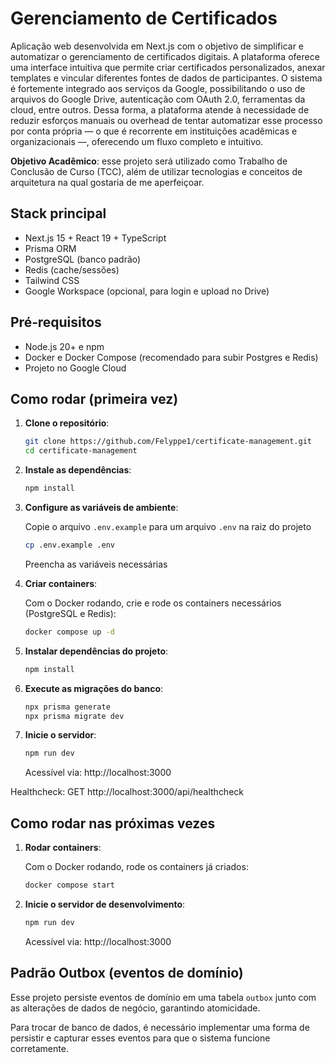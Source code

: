 # Gerenciamento de Certificados

Aplicação web desenvolvida em Next.js com o objetivo de simplificar e automatizar o gerenciamento de certificados digitais. A plataforma oferece uma interface intuitiva que permite criar certificados personalizados, anexar templates e vincular diferentes fontes de dados de participantes.
O sistema é fortemente integrado aos serviços da Google, possibilitando o uso de arquivos do Google Drive, autenticação com OAuth 2.0, ferramentas da cloud, entre outros.
Dessa forma, a plataforma atende à necessidade de reduzir esforços manuais ou overhead de tentar automatizar esse processo por conta própria — o que é recorrente em instituições acadêmicas e organizacionais —, oferecendo um fluxo completo e intuitivo.

**Objetivo Acadêmico**: esse projeto será utilizado como Trabalho de Conclusão de Curso (TCC), além de utilizar tecnologias e conceitos de arquitetura na qual gostaria de me aperfeiçoar.

## Stack principal
- Next.js 15 + React 19 + TypeScript
- Prisma ORM
- PostgreSQL (banco padrão)
- Redis (cache/sessões)
- Tailwind CSS
- Google Workspace (opcional, para login e upload no Drive)

## Pré‑requisitos
- Node.js 20+ e npm
- Docker e Docker Compose (recomendado para subir Postgres e Redis)
- Projeto no Google Cloud

## Como rodar (primeira vez)

1. **Clone o repositório**:
    ```bash
    git clone https://github.com/Felyppe1/certificate-management.git
    cd certificate-management
    ```

2. **Instale as dependências**:
    ```bash
    npm install
    ```

3. **Configure as variáveis de ambiente**:

    Copie o arquivo `.env.example` para um arquivo `.env` na raiz do projeto

    ```bash
    cp .env.example .env
    ```

    Preencha as variáveis necessárias

4. **Criar containers**:
    
    Com o Docker rodando, crie e rode os containers necessários (PostgreSQL e Redis):

    ```bash
    docker compose up -d
    ```

5. **Instalar dependências do projeto**:

    ```bash
    npm install
    ```

6. **Execute as migrações do banco**:
    ```bash
    npx prisma generate
    npx prisma migrate dev
    ```

6. **Inicie o servidor**:
    ```bash
    npm run dev
    ```

    Acessível via: http://localhost:3000

Healthcheck: GET http://localhost:3000/api/healthcheck

## Como rodar nas próximas vezes
1. **Rodar containers**:
    
    Com o Docker rodando, rode os containers já criados:

    ```bash
    docker compose start
    ```

2. **Inicie o servidor de desenvolvimento**:
    ```bash
    npm run dev
    ```

    Acessível via: http://localhost:3000
 
## Padrão Outbox (eventos de domínio)

Esse projeto persiste eventos de domínio em uma tabela `outbox` junto com as alterações de dados de negócio, garantindo atomicidade.

Para trocar de banco de dados, é necessário implementar uma forma de persistir e capturar esses eventos para que o sistema funcione corretamente.
